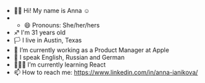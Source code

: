 - 👋🏼 Hi! My name is Anna ☺
- - 😄 Pronouns: She/her/hers
- ♐ I'm 31 years old
- 🏳 I live in Austin, Texas
- 🔭 I’m currently working as a Product Manager at Apple
- 💬 I speak English, Russian and German
- 👩🏼‍💻 I’m currently learning React
- 📫 How to reach me: https://www.linkedin.com/in/anna-ianikova/

